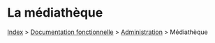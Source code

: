 # La médiathèque

[Index](../../../../../index.md) > [Documentation fonctionnelle](../../../index.md) > [Administration](../../index.md) > Médiathèque